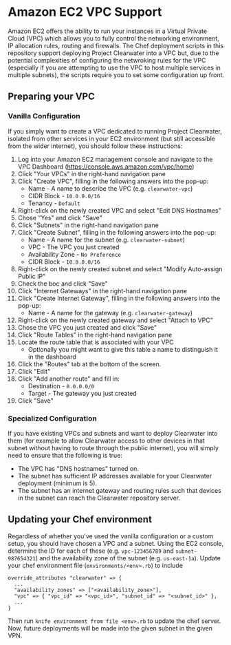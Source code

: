 # Amazon EC2 VPC Support

Amazon EC2 offers the ability to run your instances in a Virtual Private Cloud (VPC) which allows you to fully control the networking environment, IP allocation rules, routing and firewalls.  The Chef deployment scripts in this repository support deploying Project Clearwater into a VPC but, due to the potential complexities of configuring the netwroking rules for the VPC (especially if you are attempting to use the VPC to host multiple services in multiple subnets), the scripts require you to set some configuration up front.

## Preparing your VPC

### Vanilla Configuration

If you simply want to create a VPC dedicated to running Project Clearwater, isolated from other services in your EC2 environment (but still accessible from the wider internet), you should follow these instructions:

1. Log into your Amazon EC2 management console and navigate to the VPC Dashboard (https://console.aws.amazon.com/vpc/home)
1. Click "Your VPCs" in the right-hand navigation pane
1. Click "Create VPC", filling in the following answers into the pop-up:
    * Name - A name to describe the VPC (e.g. `clearwater-vpc`)
    * CIDR Block - `10.0.0.0/16`
    * Tenancy - `Default`
1. Right-click on the newly created VPC and select "Edit DNS Hostnames"
1. Chose "Yes" and click "Save"
1. Click "Subnets" in the right-hand navigation pane
1. Click "Create Subnet", filling in the following answers into the pop-up:
    * Name - A name for the subnet (e.g. `clearwater-subnet`)
    * VPC - The VPC you just created
    * Availability Zone - `No Preference`
    * CIDR Block - `10.0.0.0/16`
1. Right-click on the newly created subnet and select "Modify Auto-assign Public IP"
1. Check the boc and click "Save"
1. Click "Internet Gateways" in the right-hand navigation pane
1. Click "Create Internet Gateway", filling in the following answers into the pop-up:
    * Name - A name for the gateway (e.g. `clearwater-gateway`)
1. Right-click on the newly created gateway and select "Attach to VPC"
1. Chose the VPC you just created and click "Save"
1. Click "Route Tables" in the right-hand navigation pane
1. Locate the route table that is associated with your VPC
    * Optionally you might want to give this table a name to distinguish it in the dashboard
1. Click the "Routes" tab at the bottom of the screen.
1. Click "Edit"
1. Click "Add another route" and fill in:
    * Destination - `0.0.0.0/0`
    * Target - The gateway you just created
1. Click "Save"

### Specialized Configuration

If you have existing VPCs and subnets and want to deploy Clearwater into them (for example to allow Clearwater access to other devices in that subnet without having to route through the public internet), you will simply need to ensure that the following is true:

* The VPC has "DNS hostnames" turned on.
* The subnet has sufficient IP addresses available for your Clearwater deployment (minimum is 5).
* The subnet has an internet gateway and routing rules such that devices in the subnet can reach the Clearwater repository server.

## Updating your Chef environment

Regardless of whether you've used the vanilla configuration or a custom setup, you should have chosen a VPC and a subnet.  Using the EC2 console, determine the ID for each of these (e.g. `vpc-123456789` and `subnet-987654321`) and the availability zone of the subnet (e.g. `us-east-1a`).  Update your chef environment file (`environments/<env>.rb`) to include

    override_attributes "clearwater" => {
      ...
      "availability_zones" => ["<availability_zone>"],
      "vpc" => { "vpc_id" => "<vpc_id>", "subnet_id" => "<subnet_id>" },
      ...
    }

Then run `knife environment from file <env>.rb` to update the chef server.  Now, future deployments will be made into the given subnet in the given VPN.
